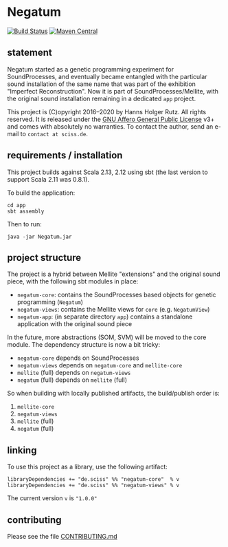 # Negatum

[![Build Status](https://travis-ci.org/Sciss/Negatum.svg?branch=main)](https://travis-ci.org/Sciss/Negatum)
[![Maven Central](https://maven-badges.herokuapp.com/maven-central/de.sciss/negatum-core_2.13/badge.svg)](https://maven-badges.herokuapp.com/maven-central/de.sciss/negatum-core_2.13)

## statement

Negatum started as a genetic programming experiment for SoundProcesses,
and eventually became entangled with the particular sound installation of
the same name that was part of the exhibition "Imperfect Reconstruction".
Now it is part of SoundProcesses/Mellite, with the original sound installation
remaining in a dedicated `app` project.

This project is (C)opyright 2016&ndash;2020 by Hanns Holger Rutz. All rights reserved.
It is released under the [GNU Affero General Public License](https://git.iem.at/sciss/Negatum/raw/main/LICENSE) v3+
and comes with absolutely no warranties. 
To contact the author, send an e-mail to `contact at sciss.de`.

## requirements / installation

This project builds against Scala 2.13, 2.12 using sbt (the last version to support Scala 2.11 was 0.8.1).

To build the application:

    cd app
    sbt assembly
    
Then to run:

    java -jar Negatum.jar

## project structure

The project is a hybrid between Mellite "extensions" and the original sound piece, with the
following sbt modules in place:

 - `negatum-core`: contains the SoundProcesses based objects for genetic programming (`Negatum`)
 - `negatum-views`: contains the Mellite views for `core` (e.g. `NegatumView`)
 - `negatum-app`: (in separate directory `app`) contains a standalone application with the original sound piece 
 
In the future, more abstractions (SOM, SVM) will be moved to the core module.
The dependency structure is now a bit tricky:

 - `negatum-core` depends on SoundProcesses
 - `negatum-views` depends on `negatum-core` and `mellite-core`
 - `mellite` (full) depends on `negatum-views`
 - `negatum` (full) depends on `mellite` (full)
 
So when building with locally published artifacts, the build/publish order is:

 1. `mellite-core`
 2. `negatum-views`
 3. `mellite` (full)
 4. `negatum` (full)

## linking

To use this project as a library, use the following artifact:

    libraryDependencies += "de.sciss" %% "negatum-core"  % v
    libraryDependencies += "de.sciss" %% "negatum-views" % v

The current version `v` is `"1.0.0"`

## contributing

Please see the file [CONTRIBUTING.md](CONTRIBUTING.md)
